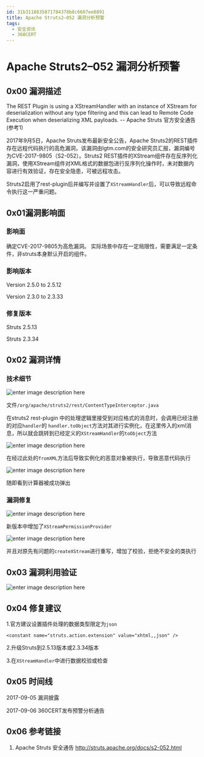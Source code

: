 ```yaml
---
id: 31b3118835871784378b8c6607ee8891
title: Apache Struts2–052 漏洞分析预警
tags: 
  - 安全资讯
  - 360CERT
---
```


# Apache Struts2–052 漏洞分析预警

0x00 漏洞描述
---------


The REST Plugin is using a XStreamHandler with an instance of XStream for deserialization without any type filtering and this can lead to Remote Code Execution when deserializing XML payloads. -- Apache Struts 官方安全通告(参考1)


2017年9月5日，Apache Struts发布最新安全公告，Apache Struts2的REST插件存在远程代码执行的高危漏洞，该漏洞由lgtm.com的安全研究员汇报，漏洞编号为CVE-2017-9805（S2-052）。Struts2 REST插件的XStream组件存在反序列化漏洞，使用XStream组件对XML格式的数据包进行反序列化操作时，未对数据内容进行有效验证，存在安全隐患，可被远程攻击。


Struts2启用了rest-plugin后并编写并设置了`XStreamHandler`后，可以导致远程命令执行这一严重问题。


0x01漏洞影响面
---------


### 影响面


确定CVE-2017-9805为高危漏洞。
实际场景中存在一定局限性，需要满足一定条件，非struts本身默认开启的组件。


### 影响版本


Version 2.5.0 to 2.5.12 


Version 2.3.0 to 2.3.33


### 修复版本


Struts 2.5.13


Struts 2.3.34


0x02 漏洞详情
---------


### 技术细节


![enter image description here](https://cert.360.cn/static/fileimg/Struts2-052_1_1504676084.png "enter image title here")


文件`/org/apache/struts2/rest/ContentTypeInterceptor.java`


在struts2 rest-plugin 中的处理逻辑里接受到对应格式的消息时，会调用已经注册的对应`handler`的
`handler.toObject`方法对其进行实例化，在这里传入的xml消息，所以就会跳转到已经定义的`XStreamHandler`的`toObject`方法


![enter image description here](https://cert.360.cn/static/fileimg/Struts2-052_2_1504676110.png "enter image title here")


在经过此处的`fromXML`方法后导致实例化的恶意对象被执行，导致恶意代码执行


![enter image description here](https://cert.360.cn/static/fileimg/Struts2-052_3_1504676124.png "enter image title here")


随即看到计算器被成功弹出


### 漏洞修复


![enter image description here](https://cert.360.cn/static/fileimg/Struts2-052_4_1504676137.png "enter image title here")


新版本中增加了`XStreamPermissionProvider`


![enter image description here](https://cert.360.cn/static/fileimg/Struts2-052_5_1504676151.png "enter image title here")


并且对原先有问题的`createXStream`进行重写，增加了校验，拒绝不安全的类执行


0x03 漏洞利用验证
-----------


![enter image description here](https://cert.360.cn/static/fileimg/Struts2-052_6_1504676166.png "enter image title here")


0x04 修复建议
---------


1.官方建议设置插件处理的数据类型限定为`json`



```
<constant name="struts.action.extension" value="xhtml,,json" />

```
2.升级Struts到2.5.13版本或2.3.34版本


3.在`XStreamHandler`中进行数据校验或检查


0x05 时间线
--------


2017-09-05 漏洞披露


2017-09-06 360CERT发布预警分析通告


0x06 参考链接
---------


1. Apache Struts 安全通告 <http://struts.apache.org/docs/s2-052.html>


